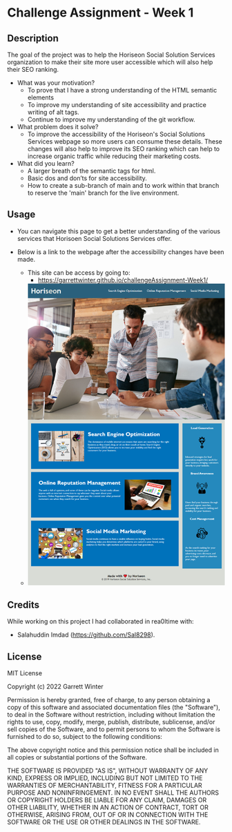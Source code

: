 # Challenge Assignment - Week 1

## Description

The goal of the project was to help the Horiseon Social Solution Services organization to make their site more user accessible which will also help their SEO ranking.

- What was your motivation?
    - To prove that I have a strong understanding of the HTML semantic elements
    - To improve my understanding of site accessibility and practice writing of alt tags.
    - Continue to improve my understanding of the git workflow.
- What problem does it solve?
    - To improve the accessibility of the Horiseon's Social Solutions Services webpage so more users can consume these details. These changes will also help to improve its SEO ranking which can help to increase organic traffic while reducing their marketing costs.
- What did you learn?
  - A larger breath of the semantic tags for html.
  - Basic dos and don’ts for site accessibility.
  - How to create a sub-branch of main and to work within that branch to reserve the 'main' branch for the live environment.

## Usage

- You can navigate this page to get a better understanding of the various services that Horisoen Social Solutions Services offer.

- Below is a link to the webpage after the accessibility changes have been made.
    - This site can be access by going to:
        - https://garrettwinter.github.io/challengeAssignment-Week1/
    - ![A Screenshot of the entire webpage can be seen here.](./assets/images/screencapture-garrettwinter-github-io-challengeAssignment-Week1-2022-10-26-14_57_34.png)

## Credits

While working on this project I had collaborated in rea0ltime with:
  - Salahuddin Imdad (https://github.com/Sal8298).

## License

MIT License

Copyright (c) 2022 Garrett Winter

Permission is hereby granted, free of charge, to any person obtaining a copy
of this software and associated documentation files (the "Software"), to deal
in the Software without restriction, including without limitation the rights
to use, copy, modify, merge, publish, distribute, sublicense, and/or sell
copies of the Software, and to permit persons to whom the Software is
furnished to do so, subject to the following conditions:

The above copyright notice and this permission notice shall be included in all
copies or substantial portions of the Software.

THE SOFTWARE IS PROVIDED "AS IS", WITHOUT WARRANTY OF ANY KIND, EXPRESS OR
IMPLIED, INCLUDING BUT NOT LIMITED TO THE WARRANTIES OF MERCHANTABILITY,
FITNESS FOR A PARTICULAR PURPOSE AND NONINFRINGEMENT. IN NO EVENT SHALL THE
AUTHORS OR COPYRIGHT HOLDERS BE LIABLE FOR ANY CLAIM, DAMAGES OR OTHER
LIABILITY, WHETHER IN AN ACTION OF CONTRACT, TORT OR OTHERWISE, ARISING FROM,
OUT OF OR IN CONNECTION WITH THE SOFTWARE OR THE USE OR OTHER DEALINGS IN THE
SOFTWARE.

